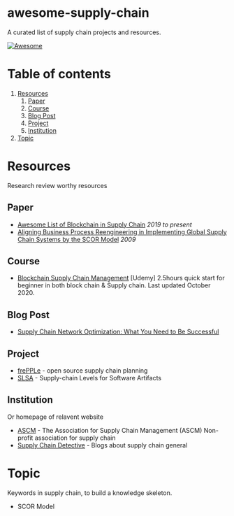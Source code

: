 # awesome-supply-chain
A curated list of supply chain projects and resources.

[![Awesome](https://awesome.re/badge.svg)](https://awesome.re)

# Table of contents
1. [Resources](#resources)
    1. [Paper](#paper)
    2. [Course](#course)
    3. [Blog Post](#blog-post)
    4. [Project](#project)
    5. [Institution](#institution)
2. [Topic](#topic)


# Resources <a name="resources"></a>
Research review worthy resources

## Paper <a name="paper"></a>
- [Awesome List of Blockchain in Supply Chain](https://github.com/steven2358/awesome-blockchain-ai#blockchains-for-ai-in-supply-chains) *2019 to present*
- [Aligning Business Process Reengineering in Implementing Global Supply Chain Systems by the SCOR Model](https://hal.archives-ouvertes.fr/hal-00521914/file/PEER_stage2_10.1080%252F00207540903168090.pdf) *2009*

## Course <a name="course"></a>
- [Blockchain Supply Chain Management](https://www.udemy.com/course/blockchain-supply-chain-management/) [Udemy] 2.5hours quick start for beginner in both block chain & Supply chain. Last updated October 2020.

## Blog Post <a name="blog-post"></a>
- [Supply Chain Network Optimization: What You Need to Be Successful](https://www.riverlogic.com/blog/supply-chain-network-optimization-what-you-need-to-be-successful)

## Project <a name="project"></a>
- [frePPLe](https://github.com/frePPLe/frepple) - open source supply chain planning
- [SLSA](https://github.com/slsa-framework/slsa) - Supply-chain Levels for Software Artifacts

## Institution <a name="institution"></a>
Or homepage of relavent website
- [ASCM](https://www.ascm.org/) - The Association for Supply Chain Management (ASCM) Non-profit association for supply chain
- [Supply Chain Detective](http://supplychaindetective.com/) - Blogs about supply chain general


# Topic <a name="topic"></a>
Keywords in supply chain, to build a knowledge skeleton.
- SCOR Model
